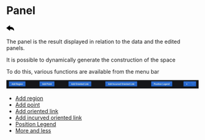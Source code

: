 # Panel
[![](../../screenshots/other/Go-back.png)](../../README.md)

The panel is the result displayed in relation to the data and the edited panels.

It is possible to dynamically generate the construction of the space

To do this, various functions are available from the menu bar



![menu](../../screenshots/panel/menu.jpg)



  - [Add region](panel-region.md)
  - [Add point](panel-point.md)
  - [Add oriented link](panel-oriented-link.md)
  - [Add incurved oriented link](panel-incurved-link.md)
  - [Position Legend](panel-position-legend.md)
  - [More and less](panel-more-less.md)

